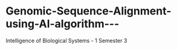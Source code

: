 # Genomic-Sequence-Alignment-using-AI-algorithm---
Intelligence of Biological Systems - 1  Semester 3 

